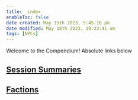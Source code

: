 ```yaml
---
title: _index
enableToc: false
date created: May 15th 2023, 5:45:10 pm
date modified: May 16th 2023, 10:33:41 am
tags: [NPCs]
---
```


Welcome to the Compendium!
Absolute links below

## [Session Summaries](Session%20Summaries.md)

## [Factions](Factions.md)



